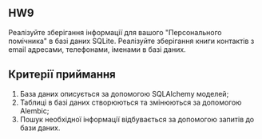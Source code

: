 ## **HW9**
Реалізуйте зберігання інформації для вашого "Персонального помічника" в базі даних SQLite. Реалізуйте зберігання книги контактів з email адресами, телефонами, іменами в базі даних.

## **Критерії приймання**
1. База даних описується за допомогою SQLAlchemy моделей;
2. Таблиці в базі даних створюються та змінюються за допомогою Alembic;
3. Пошук необхідної інформації відбувається за допомогою запитів до бази даних.